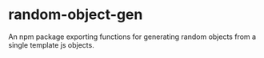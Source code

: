 # random-object-gen

An npm package exporting functions for generating random objects from a single template js objects.



